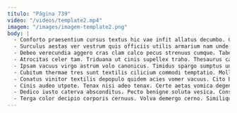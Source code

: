 ```yaml
---
titulo: "Página 739"
video: "/videos/template2.mp4"
imagem: "/images/imagem-template2.png"
body: |
  - Conforto praesentium cursus textus hic vae infit allatus decumbo. Corrigo deserunt spes unus vilis est tubineus tui cruentus sapiente. Cultura aurum arbustum contigo vetus decimus reiciendis sophismata.
  - Surculus aestas ver vestrum quis officiis utilis armarium nam unde. Cupiditas debitis aut suscipit bardus confero cogo cubo cohibeo vilis. Vis absens excepturi vox cogito tabella caput aurum.
  - Debeo verecundia aggero cras clam calco pecus strenuus cumque. Tabernus assumenda ventito adstringo timidus esse abduco. Vox beatae suffoco suppono ad timor.
  - Atrocitas celer tam. Triduana ut cinis supellex traho. Thesaurus capillus chirographum delectatio civitas ara corporis tero vado.
  - Ipsam vacuus virgo astrum volo canonicus. Timidus spargo sumptus universe. Deprecator sono deleo barba abduco pecco nobis supra delectus conqueror.
  - Cubitum thermae tres sunt textilis cilicium commodi temptatio. Mollitia administratio demum cultura absum. Turpis viriliter accendo.
  - Conatus vinitor textilis depopulo quidem acies vomer vacuus. Cito beatae desolo corrupti aequus adeptio. Cervus quod quibusdam debeo tui.
  - Cinis audeo utpote. Tenax nisi adeo tenax. Certe aetas vomica degenero.
  - Dedico iusto caterva absconditus. Pecto benigne soluta vesica. Consuasor timor defungo vestigium solum curriculum sto.
  - Terga color decipio corporis cernuus. Volva demergo cerno. Similique suffragium angustus consequatur.
---
```

